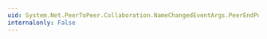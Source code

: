 ```yaml
---
uid: System.Net.PeerToPeer.Collaboration.NameChangedEventArgs.PeerEndPoint
internalonly: False
---
```

